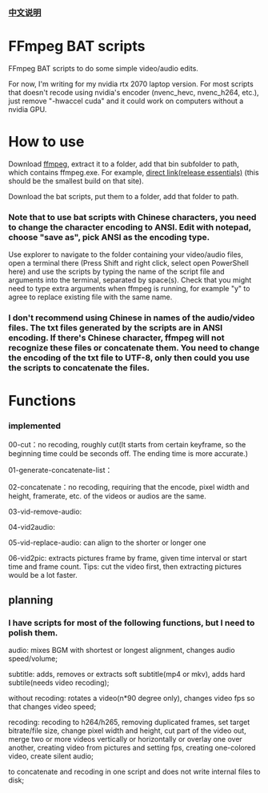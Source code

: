 ### [中文说明](README.md)

# FFmpeg BAT scripts
FFmpeg BAT scripts to do some simple video/audio edits.

For now, I'm writing for my nvidia rtx 2070 laptop version. For most scripts that doesn't recode using nvidia's encoder (nvenc_hevc, nvenc_h264, etc.), just remove "-hwaccel cuda" and it could work on computers without a nvidia GPU.

# How to use
Download [ffmpeg](https://www.gyan.dev/ffmpeg/builds/), extract it to a folder, add that bin subfolder to path, which contains ffmpeg.exe. For example, [direct link(release essentials)](https://www.gyan.dev/ffmpeg/builds/ffmpeg-release-essentials.7z) (this should be the smallest build on that site).

Download the bat scripts, put them to a folder, add that folder to path.

### Note that to use bat scripts with Chinese characters, you need to change the character encoding to ANSI. Edit with notepad, choose "save as", pick ANSI as the encoding type.

Use explorer to navigate to the folder containing your video/audio files, open a terminal there (Press Shift and right click, select open PowerShell here) and use the scripts by typing the name of the script file and arguments into the terminal, separated by space(s). Check that you might need to type extra arguments when ffmpeg is running, for example "y" to agree to replace existing file with the same name.

### I don't recommend using Chinese in names of the audio/video files. The txt files generated by the scripts are in ANSI encoding. If there's Chinese character, ffmpeg will not recognize these files or concatenate them. You need to change the encoding of the txt file to UTF-8, only then could you use the scripts to concatenate the files.

# Functions
### implemented
00-cut：no recoding, roughly cut(It starts from certain keyframe, so the beginning time could be seconds off. The ending time is more accurate.)

01-generate-concatenate-list：

02-concatenate：no recoding, requiring that the encode, pixel width and height, framerate, etc. of the videos or audios are the same.

03-vid-remove-audio:

04-vid2audio:

05-vid-replace-audio: can align to the shorter or longer one

06-vid2pic: extracts pictures frame by frame, given time interval or start time and frame count. Tips: cut the video first, then extracting pictures would be a lot faster.

## planning
### I have scripts for most of the following functions, but I need to polish them.

audio: mixes BGM with shortest or longest alignment, changes audio speed/volume;

subtitle: adds, removes or extracts soft subtitle(mp4 or mkv), adds hard subtile(needs video recoding);

without recoding: rotates a video(n*90 degree only), changes video fps so that changes video speed;

recoding: recoding to h264/h265, removing duplicated frames, set target bitrate/file size, change pixel width and height, cut part of the video out, merge two or more videos vertically or horizontally or overlay one over another, creating video from pictures and setting fps, creating one-colored video, create silent audio;

to concatenate and recoding in one script and does not write internal files to disk;
